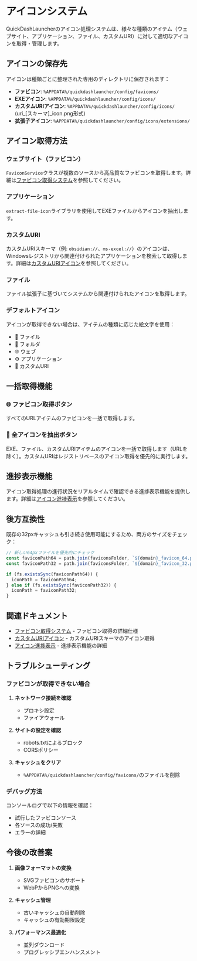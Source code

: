 # アイコンシステム

QuickDashLauncherのアイコン処理システムは、様々な種類のアイテム（ウェブサイト、アプリケーション、ファイル、カスタムURI）に対して適切なアイコンを取得・管理します。

## アイコンの保存先

アイコンは種類ごとに整理された専用のディレクトリに保存されます：

- **ファビコン**: `%APPDATA%/quickdashlauncher/config/favicons/`
- **EXEアイコン**: `%APPDATA%/quickdashlauncher/config/icons/`
- **カスタムURIアイコン**: `%APPDATA%/quickdashlauncher/config/icons/` (uri_[スキーマ]_icon.png形式)
- **拡張子アイコン**: `%APPDATA%/quickdashlauncher/config/icons/extensions/`

## アイコン取得方法

### ウェブサイト（ファビコン）

`FaviconService`クラスが複数のソースから高品質なファビコンを取得します。詳細は[ファビコン取得システム](icon-favicon.md)を参照してください。

### アプリケーション

`extract-file-icon`ライブラリを使用してEXEファイルからアイコンを抽出します。

### カスタムURI

カスタムURIスキーマ（例: `obsidian://`、`ms-excel://`）のアイコンは、Windowsレジストリから関連付けられたアプリケーションを検索して取得します。詳細は[カスタムURIアイコン](icon-custom-uri.md)を参照してください。

### ファイル

ファイル拡張子に基づいてシステムから関連付けられたアイコンを取得します。

### デフォルトアイコン

アイコンが取得できない場合は、アイテムの種類に応じた絵文字を使用：
- 📄 ファイル
- 📁 フォルダ
- 🌐 ウェブ
- ⚙️ アプリケーション
- 🔗 カスタムURI

## 一括取得機能

### 🌐 ファビコン取得ボタン
すべてのURLアイテムのファビコンを一括で取得します。

### 🎨 全アイコンを抽出ボタン
EXE、ファイル、カスタムURIアイテムのアイコンを一括で取得します（URLを除く）。カスタムURIはレジストリベースのアイコン取得を優先的に実行します。

## 進捗表示機能

アイコン取得処理の進行状況をリアルタイムで確認できる進捗表示機能を提供します。詳細は[アイコン進捗表示](icon-progress.md)を参照してください。

## 後方互換性

既存の32pxキャッシュも引き続き使用可能にするため、両方のサイズをチェック：

```typescript
// 新しい64pxファイルを優先的にチェック
const faviconPath64 = path.join(faviconsFolder, `${domain}_favicon_64.png`);
const faviconPath32 = path.join(faviconsFolder, `${domain}_favicon_32.png`);

if (fs.existsSync(faviconPath64)) {
  iconPath = faviconPath64;
} else if (fs.existsSync(faviconPath32)) {
  iconPath = faviconPath32;
}
```

## 関連ドキュメント

- [ファビコン取得システム](icon-favicon.md) - ファビコン取得の詳細仕様
- [カスタムURIアイコン](icon-custom-uri.md) - カスタムURIスキーマのアイコン取得
- [アイコン進捗表示](icon-progress.md) - 進捗表示機能の詳細

## トラブルシューティング

### ファビコンが取得できない場合

1. **ネットワーク接続を確認**
   - プロキシ設定
   - ファイアウォール

2. **サイトの設定を確認**
   - robots.txtによるブロック
   - CORSポリシー

3. **キャッシュをクリア**
   - `%APPDATA%/quickdashlauncher/config/favicons/`のファイルを削除

### デバッグ方法

コンソールログで以下の情報を確認：
- 試行したファビコンソース
- 各ソースの成功/失敗
- エラーの詳細

## 今後の改善案

1. **画像フォーマットの変換**
   - SVGファビコンのサポート
   - WebPからPNGへの変換

2. **キャッシュ管理**
   - 古いキャッシュの自動削除
   - キャッシュの有効期限設定

3. **パフォーマンス最適化**
   - 並列ダウンロード
   - プログレッシブエンハンスメント
